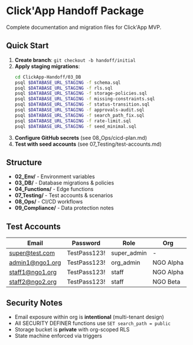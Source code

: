 # Click'App Handoff Package

Complete documentation and migration files for Click'App MVP.

## Quick Start

1. **Create branch**: `git checkout -b handoff/initial`
2. **Apply staging migrations**:
   ```bash
   cd ClickApp-Handoff/03_DB
   psql $DATABASE_URL_STAGING -f schema.sql
   psql $DATABASE_URL_STAGING -f rls.sql
   psql $DATABASE_URL_STAGING -f storage-policies.sql
   psql $DATABASE_URL_STAGING -f missing-constraints.sql
   psql $DATABASE_URL_STAGING -f status-transition.sql
   psql $DATABASE_URL_STAGING -f approvals-audit.sql
   psql $DATABASE_URL_STAGING -f search_path_fix.sql
   psql $DATABASE_URL_STAGING -f rate-limit.sql
   psql $DATABASE_URL_STAGING -f seed_minimal.sql
   ```
3. **Configure GitHub secrets** (see 08_Ops/cicd-plan.md)
4. **Test with seed accounts** (see 07_Testing/test-accounts.md)

## Structure

- **02_Env/** - Environment variables
- **03_DB/** - Database migrations & policies
- **04_Functions/** - Edge functions
- **07_Testing/** - Test accounts & scenarios
- **08_Ops/** - CI/CD workflows
- **09_Compliance/** - Data protection notes

## Test Accounts

| Email | Password | Role | Org |
|-------|----------|------|-----|
| super@test.com | TestPass123! | super_admin | - |
| admin1@ngo1.org | TestPass123! | org_admin | NGO Alpha |
| staff1@ngo1.org | TestPass123! | staff | NGO Alpha |
| staff2@ngo2.org | TestPass123! | staff | NGO Beta |

## Security Notes

- Email exposure within org is **intentional** (multi-tenant design)
- All SECURITY DEFINER functions use `SET search_path = public`
- Storage bucket is **private** with org-scoped RLS
- State machine enforced via triggers

